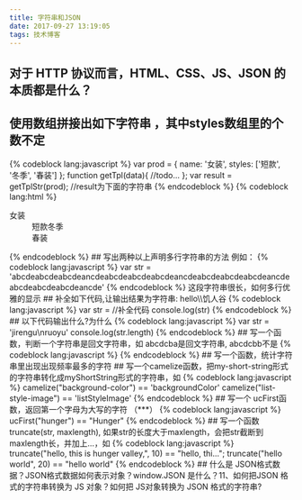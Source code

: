 ```yaml
---
title: 字符串和JSON
date: 2017-09-27 13:19:05
tags: 技术博客
---
```


## 对于 HTTP 协议而言，HTML、CSS、JS、JSON 的本质都是什么？

## 使用数组拼接出如下字符串 ，其中styles数组里的个数不定
{% codeblock lang:javascript %}
var prod = {
    name: '女装',
    styles: ['短款', '冬季', '春装']
};
function getTpl(data){
//todo...
};
var result = getTplStr(prod);  //result为下面的字符串
{% endcodeblock %}
{% codeblock lang:html %}
<dl class="product"><dt>女装</dt><dd>短款</dd<dd>冬季</dd><dd>春装</dd></dl>
{% endcodeblock %}
## 写出两种以上声明多行字符串的方法
例如：
{% codeblock lang:javascript %}
var str = 'abcdeabcdeabcdeancdeabcdeabcdeabcdeancdeabcdeabcdeabcdeancdeabcdeabcdeabcdeancde'
{% endcodeblock %}
这段字符串很长，如何多行优雅的显示
## 补全如下代码,让输出结果为字符串: hello\\饥人谷
{% codeblock lang:javascript %}
var str = //补全代码
console.log(str)
{% endcodeblock %}
## 以下代码输出什么?为什么
{% codeblock lang:javascript %}
var str = 'jirengu\nruoyu'
console.log(str.length)
{% endcodeblock %}
## 写一个函数，判断一个字符串是回文字符串，如 abcdcba是回文字符串, abcdcbb不是
{% codeblock lang:javascript %}
{% endcodeblock %}
## 写一个函数，统计字符串里出现出现频率最多的字符
## 写一个camelize函数，把my-short-string形式的字符串转化成myShortString形式的字符串，如
{% codeblock lang:javascript %}
camelize("background-color") == 'backgroundColor'
camelize("list-style-image") == 'listStyleImage'
{% endcodeblock %}
## 写一个 ucFirst函数，返回第一个字母为大写的字符 （***）
{% codeblock lang:javascript %}
ucFirst("hunger") == "Hunger"
{% endcodeblock %}
## 写一个函数truncate(str, maxlength), 如果str的长度大于maxlength，会把str截断到maxlength长，并加上...，如
{% codeblock lang:javascript %}
truncate("hello, this is hunger valley,", 10) == "hello, thi...";
truncate("hello world", 20) == "hello world"
{% endcodeblock %}
## 什么是 JSON格式数据？JSON格式数据如何表示对象？window.JSON 是什么？11、如何把JSON 格式的字符串转换为 JS 对象？如何把 JS对象转换为 JSON 格式的字符串?